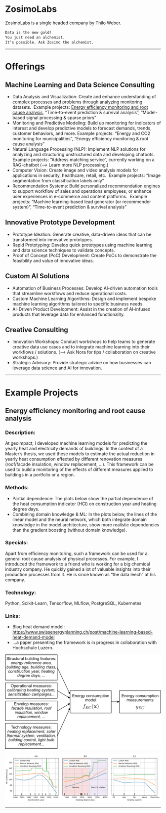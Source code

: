 # ZosimoLabs

ZosimoLabs is a single headed company by Thilo Weber.
````
Data is the new gold! 
You just need an alchemist. 
It’s possible. Ask Zosimo the alchemist.
````

-----

# Offerings

## Machine Learning and Data Science Consulting
- Data Analysis and Visualization: Create and enhance understanding of complex processes and problems through analyzing monitoring datasets.  Example projects: [Energy efficiency monitoring and root cause analysis](#energy-efficiency-monitoring-and-root-cause-analysis), “Time-to-event prediction & survival analysis”, “Model-based signal processing & sparse priors”
- Monitoring and Predictive Modeling: Build up monitoring for indicators of interest and develop predictive models to forecast demands, trends, customer behaviors, and more. Example projects: “Energy and CO2 monitoring for municipalities”, “Energy efficiency monitoring & root cause analysis”
- Natural Language Processing (NLP): Implement NLP solutions for analyzing and structuring unstructured data and developing chatbots.  Example projects: “Address matching service”, currently working on a RAG-chatbot (—> Learn more NLP processing.)
- Computer Vision: Create image and video analysis models for applications in security, healthcare, retail, etc.  Example projects: “Image segmentation from classification labels only”
- Recommendation Systems: Build personalized recommendation engines to support workflow of sales and operations employees, or enhance user experiences in e-commerce and content platforms.  Example projects: “Machine learning-based lead generator (or recommender system)”, “Time-to-event prediction & survival analysis”

## Innovative Prototype Development
- Prototype Ideation: Generate creative, data-driven ideas that can be transformed into innovative prototypes.
- Rapid Prototyping: Develop quick prototypes using machine learning and data science techniques to validate concepts.
- Proof of Concept (PoC) Development: Create PoCs to demonstrate the feasibility and value of innovative ideas.

## Custom AI Solutions
- Automation of Business Processes: Develop AI-driven automation tools that streamline workflows and reduce operational costs.
- Custom Machine Learning Algorithms: Design and implement bespoke machine learning algorithms tailored to specific business needs.
- AI-Driven Product Development: Assist in the creation of AI-infused products that leverage data for enhanced functionality.

## Creative Consulting
- Innovation Workshops: Conduct workshops to help teams to generate creative data use cases and to integrate machine learning into their workflows / solutions. (—> Ask Nora for tips / collaboration on creative workshops.)
- Strategic Advisory: Provide strategic advice on how businesses can leverage data science and AI for innovation.

-----

# Example Projects

## Energy efficiency monitoring and root cause analysis

### Description:
At geoimpact, I developed machine learning models for predicting the yearly heat and electricity demands of buildings. In the context of a Master’s thesis, we used these models to estimate the actual reduction in yearly heat consumption effected by different renovation measures (roof/facade insulation, window replacement, ...). This framework can be used to build a monitoring of the effects of different measures applied to buildings in a portfolio or a region.

### Methods:
* Partial dependence: The plots below show the partial dependence of the heat consumption indicator (HCI) on construction year and heating degree days.
* Combining domain knowledge & ML:  In the plots below, the lines of the linear model and the neural network, which both integrate domain knowledge in the model architecture, show more realistic dependencies than the gradient boosting (without domain knowledge).

### Specials:
Apart from efficiency monitoring, such a framework can be used for a general root cause analysis of physical processes. For example, I introduced the framework to a friend who is working for a big chemical industry company. He quickly gained a lot of valuable insights into their production processes from it. He is since known as “the data leech” at his company.

### Technology:
Python, Scikit-Learn, Tensorflow, MLflow, PostgreSQL, Kubernetes

### Links:
* Blog heat demand model: 
https://www.swissenergyplanning.ch/post/machine-learning-based-heat-demand-model
* ...a paper presenting the framework is in progress in collaboration with Hochschule Luzern.

![Framework diagram](/img/framwork_schema.png)

![Partial dependences for different input features](/img/pdp_heat_demand_indicator.png)

-----
